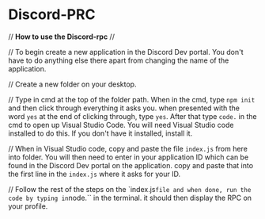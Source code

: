 # Discord-PRC

// **How to use the Discord-rpc** //

// To begin create a new application in the Discord Dev portal. You don't have to do anything else there apart from changing the name of the application. 

// Create a new folder on your desktop. 

// Type in cmd at the top of the folder path. When in the cmd, type ``npm init`` and then click through everything it asks you. when presented with the word ``yes`` at      the end of clicking through, type ``yes``. After that type ``code.`` in the cmd to open up Visual Studio Code. You will need Visual Studio code installed to do this.    If you don't have it installed, install it.

// When in Visual Studio code, copy and paste the file ``index.js`` from here into folder. You will then need to enter in your application ID which can be found in the      Discord Dev portal on the application. copy and paste that into the first line in the ``index.js`` where it asks for your ID.

// Follow the rest of the steps on the `index.js`` file and when done, run the code by typing in ``node.`` in the terminal. it should then display the RPC on your          profile.
